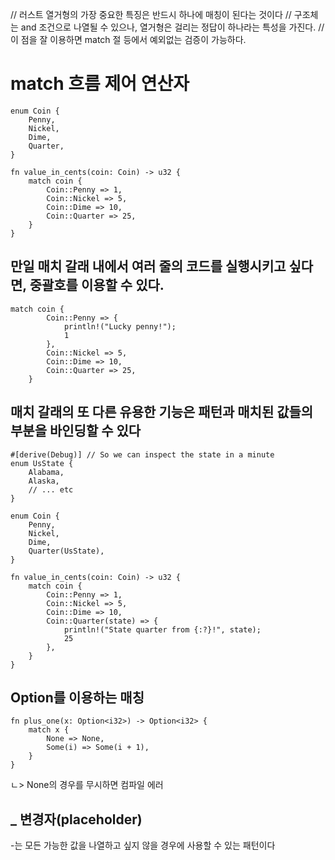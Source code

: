 // 러스트 열거형의 가장 중요한 특징은 반드시 하나에 매칭이 된다는 것이다
// 구조체는 and  조건으로 나열될 수 있으나, 열거형은 걸리는 정답이 하나라는 특성을 가진다.
// 이 점을 잘 이용하면 match 절 등에서 예외없는 검증이 가능하다.

match 흐름 제어 연산자
=

```
enum Coin {
    Penny,
    Nickel,
    Dime,
    Quarter,
}

fn value_in_cents(coin: Coin) -> u32 {
    match coin {
        Coin::Penny => 1,
        Coin::Nickel => 5,
        Coin::Dime => 10,
        Coin::Quarter => 25,
    }
}
```

만일 매치 갈래 내에서 여러 줄의 코드를 실행시키고 싶다면, 중괄호를 이용할 수 있다. 
-

```
match coin {
        Coin::Penny => {
            println!("Lucky penny!");
            1
        },
        Coin::Nickel => 5,
        Coin::Dime => 10,
        Coin::Quarter => 25,
    }
```

매치 갈래의 또 다른 유용한 기능은 패턴과 매치된 값들의 부분을 바인딩할 수 있다
-
```
#[derive(Debug)] // So we can inspect the state in a minute
enum UsState {
    Alabama,
    Alaska,
    // ... etc
}

enum Coin {
    Penny,
    Nickel,
    Dime,
    Quarter(UsState),
}

fn value_in_cents(coin: Coin) -> u32 {
    match coin {
        Coin::Penny => 1,
        Coin::Nickel => 5,
        Coin::Dime => 10,
        Coin::Quarter(state) => {
            println!("State quarter from {:?}!", state);
            25
        },
    }
}
```

Option<T>를 이용하는 매칭
-
```
fn plus_one(x: Option<i32>) -> Option<i32> {
    match x {
        None => None,
        Some(i) => Some(i + 1),
    }
}
```

ㄴ> None의 경우를 무시하면 컴파일 에러

_ 변경자(placeholder)
-

-는 모든 가능한 값을 나열하고 싶지 않을 경우에 사용할 수 있는 패턴이다

